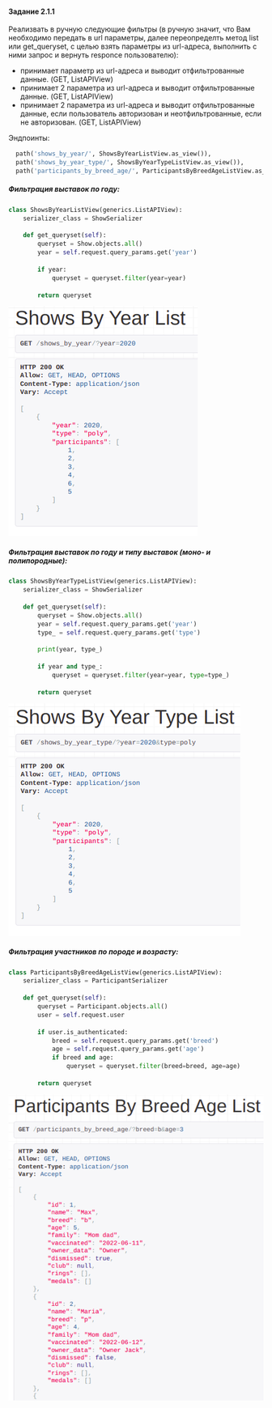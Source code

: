 #### Задание 2.1.1

Реализвать в ручную следующие фильтры (в ручную значит, что Вам необходимо передать в url параметры, далее переопределть метод list или get_queryset, c целью взять параметры из url-адреса, выполнить с ними запрос и вернуть responce пользователю):

- принимает параметр из url-адреса и выводит отфильтрованные данные.  (GET, ListAPIView)
- принимает 2 параметра из url-адреса и выводит отфильтрованные данные. (GET, ListAPIView)
- принимает 2 параметра из url-адреса и выводит отфильтрованные данные, если пользователь авторизован и неотфильтрованные, если не авторизован. (GET, ListAPIView)

Эндпоинты:

```python
  path('shows_by_year/', ShowsByYearListView.as_view()),
  path('shows_by_year_type/', ShowsByYearTypeListView.as_view()),
  path('participants_by_breed_age/', ParticipantsByBreedAgeListView.as_view())
```

##### Фильтрация выставок по году:

```python
class ShowsByYearListView(generics.ListAPIView):
    serializer_class = ShowSerializer

    def get_queryset(self):
        queryset = Show.objects.all()
        year = self.request.query_params.get('year')

        if year:
            queryset = queryset.filter(year=year)

        return queryset
```

![](../imgs/filter1.png)

##### Фильтрация выставок по году и типу выставок (моно- и полипородные):

```python
class ShowsByYearTypeListView(generics.ListAPIView):
    serializer_class = ShowSerializer

    def get_queryset(self):
        queryset = Show.objects.all()
        year = self.request.query_params.get('year')
        type_ = self.request.query_params.get('type')

        print(year, type_)

        if year and type_:
            queryset = queryset.filter(year=year, type=type_)

        return queryset
```

![](../imgs/filter2.png)

##### Фильтрация участников по породе и возрасту:

```python
class ParticipantsByBreedAgeListView(generics.ListAPIView):
    serializer_class = ParticipantSerializer

    def get_queryset(self):
        queryset = Participant.objects.all()
        user = self.request.user

        if user.is_authenticated:
            breed = self.request.query_params.get('breed')
            age = self.request.query_params.get('age')
            if breed and age:
                queryset = queryset.filter(breed=breed, age=age)

        return queryset
```

![](../imgs/filter3.png)
